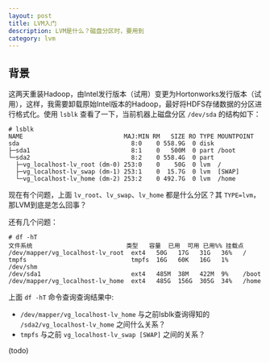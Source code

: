 ```yaml
---
layout: post
title: LVM入门
description: LVM是什么？磁盘分区时，要用到
category: lvm
---
```


## 背景

这两天重装Hadoop，由Intel发行版本（试用）变更为Hortonworks发行版本（试用），这样，我需要卸载原始Intel版本的Hadoop，最好将HDFS存储数据的分区进行格式化。使用 `lsblk` 查看了一下，当前机器上磁盘分区 `/dev/sda` 的结构如下：

	# lsblk
	NAME                            MAJ:MIN RM   SIZE RO TYPE MOUNTPOINT
	sda                               8:0    0 558.9G  0 disk
	├─sda1                            8:1    0   500M  0 part /boot
	└─sda2                            8:2    0 558.4G  0 part
	  ├─vg_localhost-lv_root (dm-0) 253:0    0    50G  0 lvm  /
	  ├─vg_localhost-lv_swap (dm-1) 253:1    0  15.7G  0 lvm  [SWAP]
	  └─vg_localhost-lv_home (dm-2) 253:2    0 492.7G  0 lvm  /home

现在有个问题，上面 `lv_root`、`lv_swap`、`lv_home` 都是什么分区？其 `TYPE=lvm`，那LVM到底是怎么回事？

还有几个问题：

	# df -hT
	文件系统    					  类型   容量  已用  可用 已用%% 挂载点
	/dev/mapper/vg_localhost-lv_root  ext4   50G   17G   31G   36%   /
	tmpfs        					  tmpfs  16G   60K   16G   1%    /dev/shm
	/dev/sda1   					  ext4   485M  38M   422M  9%    /boot
	/dev/mapper/vg_localhost-lv_home  ext4   485G  156G  305G  34%   /home

上面 `df -hT` 命令查询查询结果中:

* `/dev/mapper/vg_localhost-lv_home` 与之前lsblk查询得知的 `/sda2/vg_localhost-lv_home` 之间什么关系？
* `tmpfs` 与之前 `vg_localhost-lv_swap [SWAP]` 之间的关系？



(todo)
